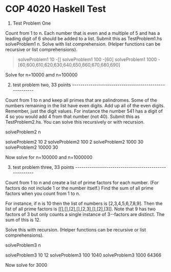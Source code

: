 # COP 4020 Haskell Test

1. Test Problem One

Count from 1 to n. Each number that is even and a multiple of 5 and has a leading digit of 6 should be added to a list. Submit this as TestProblem1.hs
solveProblem1 n. Solve with list comprehension. (Helper functions can be recursive or list comprehensions).

>solveProblem1 10
> -[]
>solveProblem1 100
> -[60]
>solveProblem1 1000
> -[60,600,610,620,630,640,650,660,670,680,690]

Solve for n=10000 amd n=100000

2. test problem two, 33 points -------------------------------------------------------

Count from 1 to n and keep all primes that are palindromes. Some of the numbers remaining in the list have even digits. Add up all of the even digits. Remember, just the digit values. For instance the number 541 has a digit of 4 so you would add 4 from that number (not 40). Submit this as TestProblem2.hs. You can solve this recursively or with recursion.

solveProblem2 n

solveProblem2 10
2
solveProblem2 100
2
solveProblem2 1000
30
solveProblem2 10000
30

 Now solve for n=100000 and n=1000000

3. test problem three, 33 points ------------------------------------------------------

Count from 1 to n and create a list of prime factors for each number. (For factors do not include 1 or the number itself.) Find the sum of all prime factors when you count from 1 to n.

For instance, if n is 10 then the list of numbers is [2,3,4,5,6,7,8,9]. Then the list of all prime factors is [[],[],[2],[],[2,3],[],[2],[3]]. Note that 9 has two factors of 3 but only counts a single instance of 3--factors are distinct. The sum of this is 12.

Solve this with recursion. (Helper functions can be recursive or list comprehensions).

solveProblem3 n

solveProblem3 10
12
solveProblem3 100
1040
solveProblem3 1000
64366

Now solve for 3000